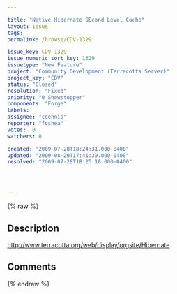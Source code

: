 ```yaml
---

title: "Native Hibernate SEcond Level Cache"
layout: issue
tags: 
permalink: /browse/CDV-1329

issue_key: CDV-1329
issue_numeric_sort_key: 1329
issuetype: "New Feature"
project: "Community Development (Terracotta Server)"
project_key: "CDV"
status: "Closed"
resolution: "Fixed"
priority: "0 Showstopper"
components: "Forge"
labels: 
assignee: "cdennis"
reporter: "foshea"
votes:  0
watchers: 0

created: "2009-07-28T18:24:31.000-0400"
updated: "2009-08-20T17:41:39.000-0400"
resolved: "2009-07-28T18:25:18.000-0400"




---
```


{% raw %}

## Description

<div markdown="1" class="description">

http://www.terracotta.org/web/display/orgsite/Hibernate

</div>

## Comments



{% endraw %}
